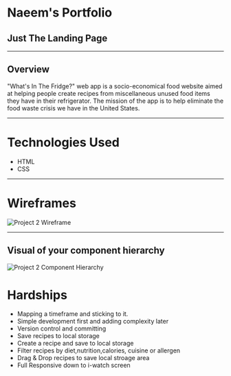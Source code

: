 
# Naeem's Portfolio 

## Just The Landing Page

--------

## Overview
"What's In The Fridge?" web app is a socio-economical food website aimed at helping people create recipes from miscellaneous unused food items they have in their refrigerator. The mission of the app is to help eliminate the food waste crisis we have in the United States.

--------

# Technologies Used
- HTML
- CSS
--------
 
# Wireframes
![Project 2 Wireframe](https://media.git.generalassemb.ly/user/37250/files/d2d40700-ff41-11eb-9b88-be8eb355da9b)

--------

## Visual of your component hierarchy
![Project 2 Component Hierarchy](https://media.git.generalassemb.ly/user/37250/files/09555600-ff31-11eb-928f-10ce30aa4d83)


# Hardships

- Mapping a timeframe and sticking to it.
- Simple development first and adding complexity later
- Version control and committing 
- Save recipes to local storage
- Create a recipe and save to local storage
- Filter recipes by diet,nutrition,calories, cuisine or allergen
- Drag & Drop recipes to save local stroage area
- Full Responsive down to i-watch screen